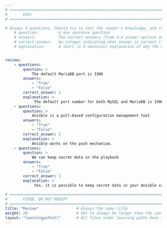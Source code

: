 ```yaml
---
# ================================================================================
#       Edit
# ================================================================================

# Always 3 questions. Should try to test the reader's knowledge, and reinforce the key points you want them to remember.
    # question:         A one sentence question
    # answers:          The correct answers (from 2-4 answer options only). Should be surrounded by quotes.
    # correct_answer:   An integer indicating what answer is correct (index starts from 0)
    # explanation:      A short (1-3 sentence) explanation of why the correct answer is correct. Can add aditional context if desired


review:
    - questions:
        question: >
            The default MariaDB port is 3306
        answers:
            - "True"
            - "False"
        correct_answer: 1                     
        explanation: >
             The default port number for both MySQL and MariaDB is 3306, but you can change it as required with changing the port variable in the /etc/mysql/mariadb.conf.d/50-server.cnf file
    - questions:
        question: >
            Ansible is a pull-based configuration management tool
        answers:
            - "True"
            - "False"
        correct_answer: 2                     
        explanation: >
            Ansible works on the push mechanism.
    - questions:
        question: >
            We can keep secret data in the playbook
        answers:
            - "True"
            - "False"
        correct_answer: 1                     
        explanation: >
             Yes, it is possible to keep secret data in your Ansible content using a vault in the playbook
               
# ================================================================================
#       FIXED, DO NOT MODIFY
# ================================================================================
title: "Review"                 # Always the same title
weight: 20                      # Set to always be larger than the content in this path
layout: "learningpathall"       # All files under learning paths have this same wrapper
---
```


